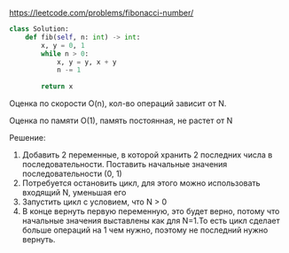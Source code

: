 https://leetcode.com/problems/fibonacci-number/

```python
class Solution:
    def fib(self, n: int) -> int:
        x, y = 0, 1
        while n > 0:
            x, y = y, x + y
            n -= 1
        
        return x
```
Оценка по скорости O(n), кол-во операций зависит от N.

Оценка по памяти O(1), память постоянная, не растет от N

Решение:
1. Добавить 2 переменные, в которой хранить 2 последних числа в последовательности. Поставить начальные значения последовательности (0, 1)
2. Потребуется остановить цикл, для этого можно использовать входящий N, уменьшая его
3. Запустить цикл с условием, что N > 0
4. В конце вернуть первую переменную, это будет верно, потому что начальные значения выставлены как для N=1.То есть цикл сделает больше операций на 1 чем нужно, поэтому не последний нужно вернуть.
